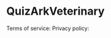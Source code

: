 # QuizArkVeterinary

Terms of service: <link href="https://github.com/AhmedKhDev/QuizArkVeterinary/blob/cf0c9d12199c1156f22acb0eba4ba7017676ad02/terms%20of%20service"> 
Privacy policy: <link href="https://github.com/AhmedKhDev/QuizArkVeterinary/blob/cf0c9d12199c1156f22acb0eba4ba7017676ad02/privacy%20policy"> 
